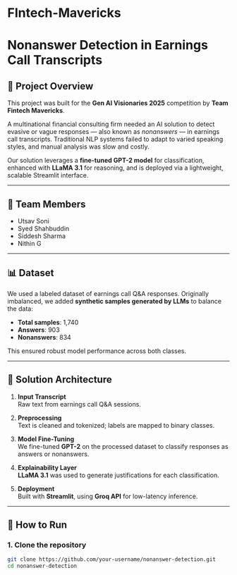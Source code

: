 # FIntech-Mavericks

# Nonanswer Detection in Earnings Call Transcripts

## 🧠 Project Overview
This project was built for the **Gen AI Visionaries 2025** competition by **Team Fintech Mavericks**.

A multinational financial consulting firm needed an AI solution to detect evasive or vague responses — also known as *nonanswers* — in earnings call transcripts. Traditional NLP systems failed to adapt to varied speaking styles, and manual analysis was slow and costly.

Our solution leverages a **fine-tuned GPT-2 model** for classification, enhanced with **LLaMA 3.1** for reasoning, and is deployed via a lightweight, scalable Streamlit interface.

---

## 👥 Team Members
- Utsav Soni  
- Syed Shahbuddin  
- Siddesh Sharma  
- Nithin G  

---

## 📊 Dataset

We used a labeled dataset of earnings call Q&A responses. Originally imbalanced, we added **synthetic samples generated by LLMs** to balance the data:

- **Total samples**: 1,740  
- **Answers**: 903  
- **Nonanswers**: 834

This ensured robust model performance across both classes.

---

## 🔧 Solution Architecture

1. **Input Transcript**  
   Raw text from earnings call Q&A sessions.

2. **Preprocessing**  
   Text is cleaned and tokenized; labels are mapped to binary classes.

3. **Model Fine-Tuning**  
   We fine-tuned **GPT-2** on the processed dataset to classify responses as answers or nonanswers.

4. **Explainability Layer**  
   **LLaMA 3.1** was used to generate justifications for each classification.

5. **Deployment**  
   Built with **Streamlit**, using **Groq API** for low-latency inference.

---

## 🚀 How to Run

### 1. Clone the repository
```bash
git clone https://github.com/your-username/nonanswer-detection.git
cd nonanswer-detection
